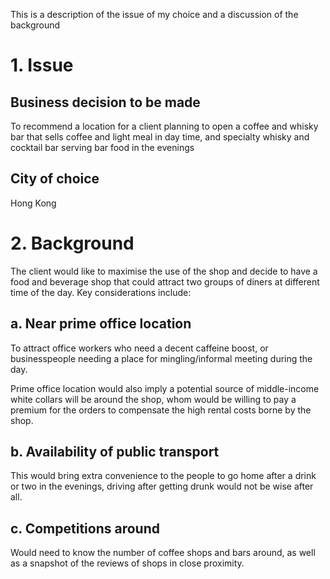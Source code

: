 This is a description of the issue of my choice and a discussion of the background

# 1. Issue
## Business decision to be made
To recommend a location for a client planning to open a coffee and whisky bar that sells coffee and light meal in day time, and specialty whisky and cocktail bar serving bar food in the evenings

## City of choice
Hong Kong

# 2. Background
The client would like to maximise the use of the shop and decide to have a food and beverage shop that could attract two groups of diners at different time of the day. Key considerations include:


  ## a. Near prime office location
  
   To attract office workers who need a decent caffeine boost, or businesspeople needing a place for mingling/informal meeting during the day.

   Prime office location would also imply a potential source of middle-income white collars will be around the shop, whom would be willing to pay a premium for the orders to    compensate the high rental costs borne by the shop.

   ## b. Availability of public transport
   
   This would bring extra convenience to the people to go home after a drink or two in the evenings, driving after getting drunk would not be wise after all.

   ## c. Competitions around
    
   Would need to know the number of coffee shops and bars around, as well as a snapshot of the reviews of shops in close proximity.
